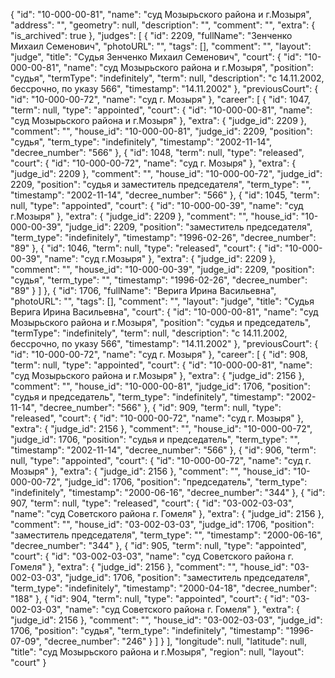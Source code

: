 {
    "id": "10-000-00-81",
    "name": "суд Мозырьского района и г.Мозыря",
    "address": "",
    "geometry": null,
    "description": "",
    "comment": "",
    "extra": {
        "is_archived": true
    },
    "judges": [
        {
            "id": 2209,
            "fullName": "Зенченко Михаил Семенович",
            "photoURL": "",
            "tags": [],
            "comment": "",
            "layout": "judge",
            "title": "Судья Зенченко Михаил Семенович",
            "court": {
                "id": "10-000-00-81",
                "name": "суд Мозырьского района и г.Мозыря",
                "position": "судья",
                "termType": "indefinitely",
                "term": null,
                "description": "c 14.11.2002, бессрочно, по указу 566",
                "timestamp": "14.11.2002"
            },
            "previousCourt": {
                "id": "10-000-00-72",
                "name": "суд г. Мозыря"
            },
            "career": [
                {
                    "id": 1047,
                    "term": null,
                    "type": "appointed",
                    "court": {
                        "id": "10-000-00-81",
                        "name": "суд Мозырьского района и г.Мозыря"
                    },
                    "extra": {
                        "judge_id": 2209
                    },
                    "comment": "",
                    "house_id": "10-000-00-81",
                    "judge_id": 2209,
                    "position": "судья",
                    "term_type": "indefinitely",
                    "timestamp": "2002-11-14",
                    "decree_number": "566"
                },
                {
                    "id": 1048,
                    "term": null,
                    "type": "released",
                    "court": {
                        "id": "10-000-00-72",
                        "name": "суд г. Мозыря"
                    },
                    "extra": {
                        "judge_id": 2209
                    },
                    "comment": "",
                    "house_id": "10-000-00-72",
                    "judge_id": 2209,
                    "position": "судья и заместитель председателя",
                    "term_type": "",
                    "timestamp": "2002-11-14",
                    "decree_number": "566"
                },
                {
                    "id": 1045,
                    "term": null,
                    "type": "appointed",
                    "court": {
                        "id": "10-000-00-39",
                        "name": "суд г.Мозыря"
                    },
                    "extra": {
                        "judge_id": 2209
                    },
                    "comment": "",
                    "house_id": "10-000-00-39",
                    "judge_id": 2209,
                    "position": "заместитель председателя",
                    "term_type": "indefinitely",
                    "timestamp": "1996-02-26",
                    "decree_number": "89"
                },
                {
                    "id": 1046,
                    "term": null,
                    "type": "released",
                    "court": {
                        "id": "10-000-00-39",
                        "name": "суд г.Мозыря"
                    },
                    "extra": {
                        "judge_id": 2209
                    },
                    "comment": "",
                    "house_id": "10-000-00-39",
                    "judge_id": 2209,
                    "position": "судья",
                    "term_type": "",
                    "timestamp": "1996-02-26",
                    "decree_number": "89"
                }
            ]
        },
        {
            "id": 1706,
            "fullName": "Верига Ирина Васильевна",
            "photoURL": "",
            "tags": [],
            "comment": "",
            "layout": "judge",
            "title": "Судья Верига Ирина Васильевна",
            "court": {
                "id": "10-000-00-81",
                "name": "суд Мозырьского района и г.Мозыря",
                "position": "судья и председатель",
                "termType": "indefinitely",
                "term": null,
                "description": "c 14.11.2002, бессрочно, по указу 566",
                "timestamp": "14.11.2002"
            },
            "previousCourt": {
                "id": "10-000-00-72",
                "name": "суд г. Мозыря"
            },
            "career": [
                {
                    "id": 908,
                    "term": null,
                    "type": "appointed",
                    "court": {
                        "id": "10-000-00-81",
                        "name": "суд Мозырьского района и г.Мозыря"
                    },
                    "extra": {
                        "judge_id": 2156
                    },
                    "comment": "",
                    "house_id": "10-000-00-81",
                    "judge_id": 1706,
                    "position": "судья и председатель",
                    "term_type": "indefinitely",
                    "timestamp": "2002-11-14",
                    "decree_number": "566"
                },
                {
                    "id": 909,
                    "term": null,
                    "type": "released",
                    "court": {
                        "id": "10-000-00-72",
                        "name": "суд г. Мозыря"
                    },
                    "extra": {
                        "judge_id": 2156
                    },
                    "comment": "",
                    "house_id": "10-000-00-72",
                    "judge_id": 1706,
                    "position": "судья и председатель",
                    "term_type": "",
                    "timestamp": "2002-11-14",
                    "decree_number": "566"
                },
                {
                    "id": 906,
                    "term": null,
                    "type": "appointed",
                    "court": {
                        "id": "10-000-00-72",
                        "name": "суд г. Мозыря"
                    },
                    "extra": {
                        "judge_id": 2156
                    },
                    "comment": "",
                    "house_id": "10-000-00-72",
                    "judge_id": 1706,
                    "position": "председатель",
                    "term_type": "indefinitely",
                    "timestamp": "2000-06-16",
                    "decree_number": "344"
                },
                {
                    "id": 907,
                    "term": null,
                    "type": "released",
                    "court": {
                        "id": "03-002-03-03",
                        "name": "суд Советского района г. Гомеля"
                    },
                    "extra": {
                        "judge_id": 2156
                    },
                    "comment": "",
                    "house_id": "03-002-03-03",
                    "judge_id": 1706,
                    "position": "заместитель председателя",
                    "term_type": "",
                    "timestamp": "2000-06-16",
                    "decree_number": "344"
                },
                {
                    "id": 905,
                    "term": null,
                    "type": "appointed",
                    "court": {
                        "id": "03-002-03-03",
                        "name": "суд Советского района г. Гомеля"
                    },
                    "extra": {
                        "judge_id": 2156
                    },
                    "comment": "",
                    "house_id": "03-002-03-03",
                    "judge_id": 1706,
                    "position": "заместитель председателя",
                    "term_type": "indefinitely",
                    "timestamp": "2000-04-18",
                    "decree_number": "188"
                },
                {
                    "id": 904,
                    "term": null,
                    "type": "appointed",
                    "court": {
                        "id": "03-002-03-03",
                        "name": "суд Советского района г. Гомеля"
                    },
                    "extra": {
                        "judge_id": 2156
                    },
                    "comment": "",
                    "house_id": "03-002-03-03",
                    "judge_id": 1706,
                    "position": "судья",
                    "term_type": "indefinitely",
                    "timestamp": "1996-07-09",
                    "decree_number": "246"
                }
            ]
        }
    ],
    "longitude": null,
    "latitude": null,
    "title": "суд Мозырьского района и г.Мозыря",
    "region": null,
    "layout": "court"
}